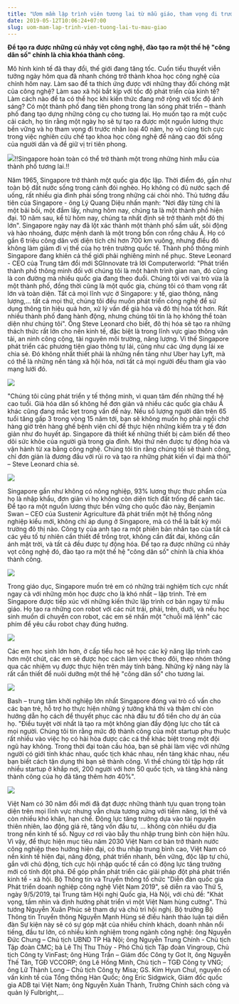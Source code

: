 ```yaml
---
title: "Ươm mầm lập trình viên tương lai từ mẫu giáo, tham vọng đi trước nhân loại 40 năm đang được hiện thực hóa ở Singapore như thế nào?"
date: 2019-05-12T10:06:24+07:00
slug: uom-mam-lap-trinh-vien-tuong-lai-tu-mau-giao
---
```


**Để tạo ra được những cú nhảy vọt công nghệ, đào tạo ra một thế hệ "công dân số" chính là chìa khóa thành công.**

Mô hình kinh tế đã thay đổi, thế giới đang tăng tốc. Cuốn tiểu thuyết viễn tưởng ngày hôm qua đã nhanh chóng trở thành khoa học công nghệ của chính hôm nay. Làm sao để ta thích ứng được với những thay đổi chóng mặt của công nghệ? Làm sao xã hội bắt kịp với tốc độ phát triển của kinh tế? Làm cách nào để ta có thể học khi kiến thức đang mở rộng với tốc độ ánh sáng?
Có một thành phố đang tiên phong trong làn sóng phát triển – thành phố đang tạo dựng những công cụ cho tương lai. Họ muốn tạo ra một cuộc cải cách, họ tin rằng một ngày họ sẽ tự tạo ra được một nguồn lương thực bền vững và họ tham vọng đi trước nhân loại 40 năm, họ vô cùng tích cực trong việc nghiên cứu chế tạo khoa học công nghệ để nâng cao đời sống của người dân và để giữ vị trí tiên phong.

![](https://4.bp.blogspot.com/-u5OZ0CTvCRQ/XNJP8Z17s4I/AAAAAAAAKfI/7EEFRo8Ao80b8PWsyzjKHHWH_kpRJl6xwCEwYBhgL/s1600/46.png)!!Singapore hoàn toàn có thể trở thành một trong những hình mẫu của thành phố tương lai.!!

Năm 1965, Singapore trở thành một quốc gia độc lập. Thời điểm đó, gần như toàn bộ đất nước sống trong cảnh đói nghèo. Họ không có đủ nước sạch để uống, rất nhiều gia đình phải sống trong những cái chòi nhỏ.
Thủ tướng đầu tiên của Singapore - ông Lý Quang Diệu nhấn mạnh: "Nơi đây từng chỉ là một bãi bồi, một đầm lầy, nhưng hôm nay, chúng ta là một thành phố hiện đại. 10 năm sau, kể từ hôm nay, chúng ta nhất định sẽ trở thành một đô thị lớn".
Singapore ngày nay đã lột xác thành một thành phố sầm uất, sôi động và hào nhoáng, được mệnh danh là một trong bốn con rồng châu Á. Họ có gần 6 triệu công dân với diện tích chỉ hơn 700 km vuông, nhưng điều đó không làm giảm đi vị thế của họ trên trường quốc tế. Thành phố thông minh Singapore đang khiên cả thế giới phải nghiêng mình nể phục.
Steve Leonard - CEO của Trung tâm đổi mới SGInnovate trả lời Computerworld: "Phát triển thành phố thông minh đối với chúng tôi là một hành trình gian nan, đó cũng là con đường mà nhiều quốc gia đang theo đuổi. Chúng tôi với vai trò vừa là một thành phố, đồng thời cũng là một quốc gia, chúng tôi có tham vọng rất lớn và toàn diện. Tất cả mọi lĩnh vực ở Singapore: y tế, giao thông, năng lượng,… tất cả mọi thứ, chúng tôi đều muốn phát triển công nghệ để sử dụng thông tin hiệu quả hơn, xử lý vấn đề già hóa và đô thị hóa tốt hơn. Rất nhiều thành phố đang hành động, nhưng chúng tôi tin là họ không thể toàn diện như chúng tôi".
Ông Steve Leonard cho biết, đô thị hóa sẽ tạo ra những thách thức rất lớn cho nền kinh tế, đặc biệt là trong lĩnh vực giao thông vận tải, an ninh công cộng, tài nguyên môi trường, năng lượng. Vì thế Singapore phát triển các phương tiện giao thông tự lái, cũng như các ứng dụng lái xe chia sẻ. Đó không nhất thiết phải là những nền tảng như Uber hay Lyft, mà có thể là những nền tảng xã hội hóa, nơi tất cả mọi người đều tham gia vào mạng lưới đó.

![](https://3.bp.blogspot.com/-EgadkYGMdk4/XNJP8v-S61I/AAAAAAAAKfU/xZSBT0cGJjg-obTX1K85Ml5lFUI1-4EiQCEwYBhgL/s1600/47.png)

"Chúng tôi cũng phát triển y tế thông minh, vì quan tâm đến những thế hệ cao tuổi. Già hóa dân số không hề đơn giản và nhiều các quốc gia châu Á khác cũng đang mắc kẹt trong vấn đề này. Nếu số lượng người dân trên 65 tuổi tăng gấp 3 trong vòng 15 năm tới, bạn sẽ không muốn họ phải ngồi chờ hàng giờ trên hàng ghế bệnh viện chỉ để thực hiện những kiểm tra y tế đơn giản như đo huyết áp. Singapore đã thiết kế những thiết bị cảm biến để theo dõi sức khỏe của người già trong gia đình. Mọi thứ nên được tự động hóa và vận hành từ xa bằng công nghệ. Chúng tôi tin rằng chúng tôi sẽ thành công, chỉ đơn giản là đương đầu với rủi ro và tạo ra những phát kiến vĩ đại mà thôi" – Steve Leonard chia sẻ.

![](https://1.bp.blogspot.com/-x1S16hk1yt8/XNJP8zmSZ6I/AAAAAAAAKfc/abUpFkmTdWYGVfeDg0rqKhlTZ6p_qUeDgCEwYBhgL/s1600/48.png)

Singapore gần như không có nông nghiệp, 93% lương thực thực phẩm của họ là nhập khẩu, đơn giản vì họ không còn diện tích đất trống để canh tác. Để tạo ra một nguồn lương thực bền vững cho quốc đảo này, Benjamin Swan – CEO của Sustenir Agriculture đã phát triển một hệ thống nông nghiệp kiểu mới, không chỉ áp dụng ở Singapore, mà có thể là bất kỳ môi trường đô thị nào. Công ty của anh tạo ra một phiên bản nhân tạo của tất cả các yếu tố tự nhiên cần thiết để trồng trọt, không cần đất đai, không cần ánh mặt trời, và tất cả đều được tự động hóa.
Để tạo ra được những cú nhảy vọt công nghệ đó, đào tạo ra một thế hệ "công dân số" chính là chìa khóa thành công.

![](https://2.bp.blogspot.com/-OeE_gN4VtII/XNJP9TPEOlI/AAAAAAAAKfY/yLrogckoOHwGbey8NdTFrOLrmzpAVTyFACEwYBhgL/s1600/49.png)

Trong giáo dục, Singapore muốn trẻ em có những trải nghiệm tích cực nhất ngay cả với những môn học được cho là khó nhất – lập trình. Trẻ em Singapore được tiếp xúc với những kiến thức lập trình cơ bản ngay từ mẫu giáo. Họ tạo ra những con robot với các nút trái, phải, trên, dưới, và nếu học sinh muốn di chuyển con robot, các em sẽ nhấn một "chuỗi mã lệnh" các phím để yêu cầu robot chạy đúng hướng.

![](https://4.bp.blogspot.com/-lzBmqFRA0NE/XNJP9xVLXOI/AAAAAAAAKfY/pRxHPqsJgngx-ZBBmPxqAH9SE8oYrdlRgCEwYBhgL/s1600/50.png)

Các em học sinh lớn hơn, ở cấp tiểu học sẽ học các kỹ năng lập trình cao hơn một chút, các em sẽ được học cách làm việc theo đôi, theo nhóm thông qua các nhiệm vụ được thực hiện trên máy tính bảng. Những kỹ năng này là rất cần thiết để nuôi dưỡng một thế hệ "công dân số" cho tương lai.

![](https://1.bp.blogspot.com/-fUtsIVofIRs/XNJP-qk8S5I/AAAAAAAAKfU/8g2XcEPS1Somz5WW_V9AU3SRB5FoDBHYwCEwYBhgL/s1600/51.png)

Bash – trung tâm khởi nghiệp lớn nhất Singapore đóng vai trò cố vấn cho các bạn trẻ, hỗ trợ họ thực hiện những ý tưởng khả thi và thậm chí còn hướng dẫn họ cách để thuyết phục các nhà đầu tư đổ tiền cho dự án của họ.
"Điều tuyệt vời nhất là tạo ra một không gian đầy động lực cho tất cả mọi người. Chúng tôi tin rằng mức độ thành công của một startup phụ thuộc rất nhiều vào việc họ có hài hòa được các cá thể khác biệt trong một đội ngũ hay không. Trong thời đại toàn cầu hóa, bạn sẽ phải làm việc với những người có giới tính khác nhau, quốc tịch khác nhau, nền tảng khác nhau, nếu bạn biết cách tận dụng thì bạn sẽ thành công. Vì thế chúng tôi tập hợp rất nhiều startup ở khắp nơi, 200 người với hơn 50 quốc tịch, và tăng khả năng thành công của họ đã tăng thêm hơn 40%".

![](https://3.bp.blogspot.com/-7C4aFuJ5VSE/XNJP-043qiI/AAAAAAAAKfU/SWSNasmRxtwuGasLD0OGzfzsA_AXD3iJACEwYBhgL/s1600/52.png)

Việt Nam có 30 năm đổi mới đã đạt được những thành tựu quan trọng toàn diện trên mọi lĩnh vực nhưng vẫn chưa tương xứng với tiềm năng, lợi thế và còn nhiều khó khăn, hạn chế. Động lực tăng trưởng dựa vào tài nguyên thiên nhiên, lao động giá rẻ, tăng vốn đầu tư, … không còn nhiều dư địa trong nền kinh tế số. Nguy cơ rơi vào bẫy thu nhập trung bình còn hiện hữu. Vì vậy, để thực hiện mục tiêu năm 2030 Việt Nam cơ bản trở thành nước công nghiệp theo hướng hiện đại, có thu nhập trung bình cao, Việt Nam có nền kinh tế hiện đại, năng động, phát triển nhanh, bền vững, độc lập tự chủ, gắn với chủ động, tích cực hội nhập quốc tế cần có động lực tăng trưởng mới có tính đột phá.
Để góp phần phát triển các giải pháp đột phá phát triển kinh tế - xã hội. Bộ Thông tin và Truyền thông tổ chức "Diễn đàn quốc gia Phát triển doanh nghiệp công nghệ Việt Nam 2019", sẽ diễn ra vào Thứ 5, ngày 9/5/2019, tại Trung tâm Hội nghị Quốc gia, Hà Nội, với chủ đề: "Khát vọng, tầm nhìn và định hướng phát triển vì một Việt Nam hùng cường".
Thủ tướng Nguyễn Xuân Phúc sẽ tham dự và chủ trì hội nghị. Bộ trưởng Bộ Thông tin Truyền thông Nguyễn Mạnh Hùng sẽ điều hành thảo luận tại diễn đàn
Sự kiện này sẽ có sự góp mặt của nhiều chính khách, doanh nhân nổi tiếng, đầu tư lớn, có nhiều kinh nghiệm trong ngành công nghệ: ông Nguyễn Đức Chung – Chủ tịch UBND TP Hà Nội; ông Nguyễn Trung Chính - Chủ tịch Tập đoàn CMC; bà Lê Thị Thu Thủy - Phó Chủ tịch Tập đoàn Vingroup, Chủ tịch Công ty VinFast; ông Hùng Trần – Giám đốc Công ty Got It, ông Nguyễn Thế Tân, TGĐ VCCORP; ông Lê Hồng Minh, Chủ tịch – TGĐ Công ty VNG; ông Lữ Thành Long – Chủ tịch Công ty Misa; GS. Kim Hyun Chul, nguyên cố vấn kinh tế của Tổng thống Hàn Quốc; ông Eric Sidgwick, Giám đốc quốc gia ADB tại Việt Nam; ông Nguyễn Xuân Thành, Trường Chính sách công và quản lý Fulbright,...
